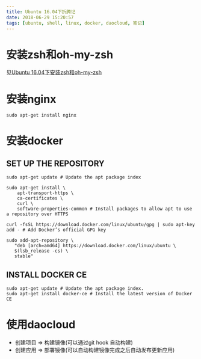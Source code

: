 ```yaml
---
title: Ubuntu 16.04下折腾记
date: 2018-06-29 15:20:57
tags: [ubuntu, shell, linux, docker, daocloud, 笔记]
---
```

# 安装zsh和oh-my-zsh
见[Ubuntu 16.04下安装zsh和oh-my-zsh](/2018/06/29/zsh/)

# 安装nginx
```
sudo apt-get install nginx
```

# 安装docker
## SET UP THE REPOSITORY
```
sudo apt-get update # Update the apt package index

sudo apt-get install \
    apt-transport-https \
    ca-certificates \
    curl \
    software-properties-common # Install packages to allow apt to use a repository over HTTPS

curl -fsSL https://download.docker.com/linux/ubuntu/gpg | sudo apt-key add - # Add Docker’s official GPG key

sudo add-apt-repository \
   "deb [arch=amd64] https://download.docker.com/linux/ubuntu \
   $(lsb_release -cs) \
   stable"
```

## INSTALL DOCKER CE
```
sudo apt-get update # Update the apt package index.
sudo apt-get install docker-ce # Install the latest version of Docker CE
```

# 使用daocloud
- 创建项目 => 构建镜像(可以通过git hook 自动构建)
- 创建应用 => 部署镜像(可以自动构建镜像完成之后自动发布更新应用)


